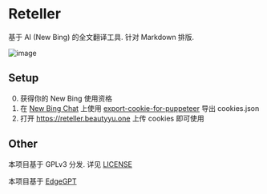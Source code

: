 # Reteller

基于 AI (New Bing) 的全文翻译工具. 针对 Markdown 排版.

![image](https://user-images.githubusercontent.com/32453863/222956227-33c02536-dde7-4485-88d1-555b0ca05ee5.png)


## Setup

0. 获得你的 New Bing 使用资格
1. 在 [New Bing Chat](https://www.bing.com/search?q=Bing+AI&showconv=1&FORM=hpcodx) 上使用 [export-cookie-for-puppeteer](https://github.com/ktty1220/export-cookie-for-puppeteer)
导出 cookies.json
2. 打开 https://reteller.beautyyu.one 上传 cookies 即可使用

## Other
本项目基于 GPLv3 分发. 详见 [LICENSE](LICENSE)

本项目基于 [EdgeGPT](https://github.com/acheong08/EdgeGPT/)
